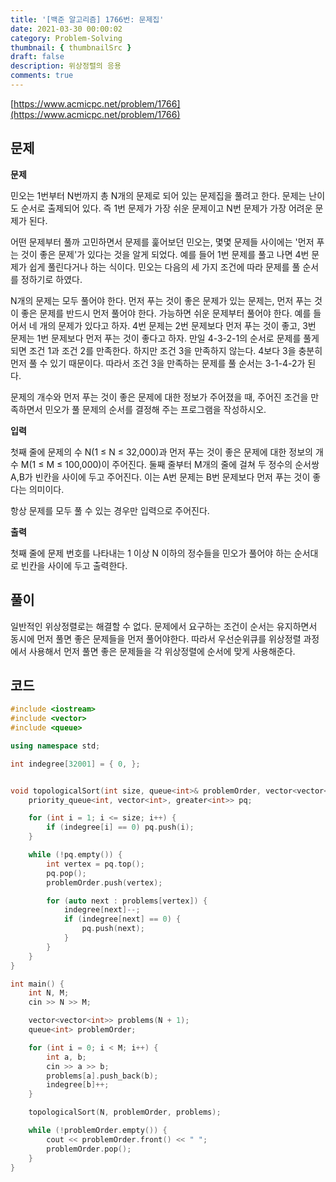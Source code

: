 ```yaml
---
title: '[백준 알고리즘] 1766번: 문제집'
date: 2021-03-30 00:00:02
category: Problem-Solving
thumbnail: { thumbnailSrc }
draft: false
description: 위상정렬의 응용
comments: true
---
```


[https://www.acmicpc.net/problem/1766](https://www.acmicpc.net/problem/1766)

## 문제

**문제**<br>

민오는 1번부터 N번까지 총 N개의 문제로 되어 있는 문제집을 풀려고 한다. 문제는 난이도 순서로 출제되어 있다. 즉 1번 문제가 가장 쉬운 문제이고 N번 문제가 가장 어려운 문제가 된다.

어떤 문제부터 풀까 고민하면서 문제를 훑어보던 민오는, 몇몇 문제들 사이에는 '먼저 푸는 것이 좋은 문제'가 있다는 것을 알게 되었다. 예를 들어 1번 문제를 풀고 나면 4번 문제가 쉽게 풀린다거나 하는 식이다. 민오는 다음의 세 가지 조건에 따라 문제를 풀 순서를 정하기로 하였다.

N개의 문제는 모두 풀어야 한다.
먼저 푸는 것이 좋은 문제가 있는 문제는, 먼저 푸는 것이 좋은 문제를 반드시 먼저 풀어야 한다.
가능하면 쉬운 문제부터 풀어야 한다.
예를 들어서 네 개의 문제가 있다고 하자. 4번 문제는 2번 문제보다 먼저 푸는 것이 좋고, 3번 문제는 1번 문제보다 먼저 푸는 것이 좋다고 하자. 만일 4-3-2-1의 순서로 문제를 풀게 되면 조건 1과 조건 2를 만족한다. 하지만 조건 3을 만족하지 않는다. 4보다 3을 충분히 먼저 풀 수 있기 때문이다. 따라서 조건 3을 만족하는 문제를 풀 순서는 3-1-4-2가 된다.

문제의 개수와 먼저 푸는 것이 좋은 문제에 대한 정보가 주어졌을 때, 주어진 조건을 만족하면서 민오가 풀 문제의 순서를 결정해 주는 프로그램을 작성하시오.

**입력**<br>

첫째 줄에 문제의 수 N(1 ≤ N ≤ 32,000)과 먼저 푸는 것이 좋은 문제에 대한 정보의 개수 M(1 ≤ M ≤ 100,000)이 주어진다. 둘째 줄부터 M개의 줄에 걸쳐 두 정수의 순서쌍 A,B가 빈칸을 사이에 두고 주어진다. 이는 A번 문제는 B번 문제보다 먼저 푸는 것이 좋다는 의미이다.

항상 문제를 모두 풀 수 있는 경우만 입력으로 주어진다.

**출력**<br>

첫째 줄에 문제 번호를 나타내는 1 이상 N 이하의 정수들을 민오가 풀어야 하는 순서대로 빈칸을 사이에 두고 출력한다.

## 풀이

일반적인 위상정렬로는 해결할 수 없다. 문제에서 요구하는 조건이 순서는 유지하면서 동시에 먼저 풀면 좋은 문제들을 먼저 풀어야한다. 따라서 우선순위큐를 위상정렬 과정에서 사용해서 먼저 풀면 좋은 문제들을 각 위상정렬에 순서에 맞게 사용해준다.

## 코드

```cpp
#include <iostream>
#include <vector>
#include <queue>

using namespace std;

int indegree[32001] = { 0, };


void topologicalSort(int size, queue<int>& problemOrder, vector<vector<int>>& problems) {
    priority_queue<int, vector<int>, greater<int>> pq;

    for (int i = 1; i <= size; i++) {
        if (indegree[i] == 0) pq.push(i);
    }

    while (!pq.empty()) {
        int vertex = pq.top();
        pq.pop();
        problemOrder.push(vertex);

        for (auto next : problems[vertex]) {
            indegree[next]--;
            if (indegree[next] == 0) {
                pq.push(next);
            }
        }
    }
}

int main() {
    int N, M;
    cin >> N >> M;

    vector<vector<int>> problems(N + 1);
    queue<int> problemOrder;

    for (int i = 0; i < M; i++) {
        int a, b;
        cin >> a >> b;
        problems[a].push_back(b);
        indegree[b]++;
    }

    topologicalSort(N, problemOrder, problems);

    while (!problemOrder.empty()) {
        cout << problemOrder.front() << " ";
        problemOrder.pop();
    }
}


```

